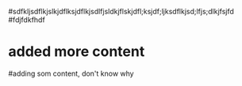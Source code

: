 
#sdfkljsdflkjslkjdflksjdflkjsdlfjsldkjflskjdfl;ksjdf;ljksdflkjsd;lfjs;dlkjfsjfd
#fdjfdkfhdf
# added more content

#adding som content, don't know why

